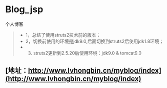 # Blog_jsp
个人博客
> - 1，总结了使用struts2技术前的版本；
> - 2，切换前使用的环境是jdk9.0,后面切换到struts2后使用jdk1.8环境；
> - 3. struts2更新到2.5.20后使用环境：jdk9.0 & tomcat9.0

## [地址：http://www.lvhongbin.cn/myblog/index](http://www.lvhongbin.cn/myblog/index)
